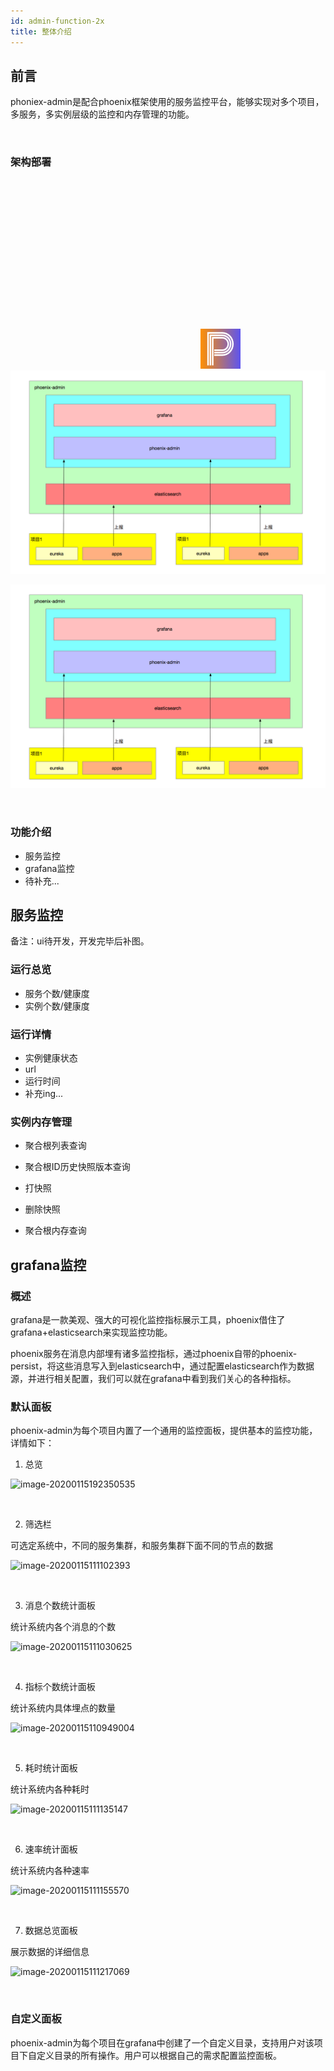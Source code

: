 ```yaml
---
id: admin-function-2x
title: 整体介绍
---
```


## 前言

phoniex-admin是配合phoenix框架使用的服务监控平台，能够实现对多个项目，多服务，多实例层级的监控和内存管理的功能。

<br/>

### 架构部署

<SVG src="/img/phoenix.png" />

<SVG src="/img/phoenix.png" />

<img src="/img/phoenix.png" />

<img src="../../assets/phoenix2.x/phoenix-admin/image-20200115105007488.png" />

![image-20200116113222807](../../assets/phoenix2.x/phoenix-admin/image-20200115105007488.png)

<br/>

### 功能介绍

* 服务监控
* grafana监控
* 待补充...



## 服务监控

备注：ui待开发，开发完毕后补图。

### 运行总览

- 服务个数/健康度
- 实例个数/健康度

### 运行详情

- 实例健康状态
- url
- 运行时间
- 补充ing...

### 实例内存管理

- 聚合根列表查询

- 聚合根ID历史快照版本查询

- 打快照

- 删除快照

- 聚合根内存查询




## grafana监控

### 概述

grafana是一款美观、强大的可视化监控指标展示工具，phoenix借住了grafana+elasticsearch来实现监控功能。

phoenix服务在消息内部埋有诸多监控指标，通过phoenix自带的phoenix-persist，将这些消息写入到elasticsearch中，通过配置elasticsearch作为数据源，并进行相关配置，我们可以就在grafana中看到我们关心的各种指标。



### 默认面板

phoenix-admin为每个项目内置了一个通用的监控面板，提供基本的监控功能，详情如下：

1. 总览

![image-20200115192350535](assets/phoenix2.x/phoenix-admin/image-20200115192350535.png)

 <br/>

2. 筛选栏

可选定系统中，不同的服务集群，和服务集群下面不同的节点的数据

![image-20200115111102393](assets/phoenix2.x/phoenix-admin/image-20200115111102393.png)

<br/>

3. 消息个数统计面板

统计系统内各个消息的个数

![image-20200115111030625](assets/phoenix2.x/phoenix-admin/image-20200115111030625.png)

<br/>

4. 指标个数统计面板

统计系统内具体埋点的数量

![image-20200115110949004](assets/phoenix2.x/phoenix-admin/image-20200115110949004.png)

<br/>

5. 耗时统计面板

统计系统内各种耗时

![image-20200115111135147](assets/phoenix2.x/phoenix-admin/image-20200115111135147.png)

<br/>

6. 速率统计面板

统计系统内各种速率

![image-20200115111155570](assets/phoenix2.x/phoenix-admin/image-20200115111155570.png)

 <br/>

7. 数据总览面板

展示数据的详细信息

![image-20200115111217069](assets/phoenix2.x/phoenix-admin/image-20200115111217069.png)

<br/>

### 自定义面板 

phoenix-admin为每个项目在grafana中创建了一个自定义目录，支持用户对该项目下自定义目录的所有操作。用户可以根据自己的需求配置监控面板。